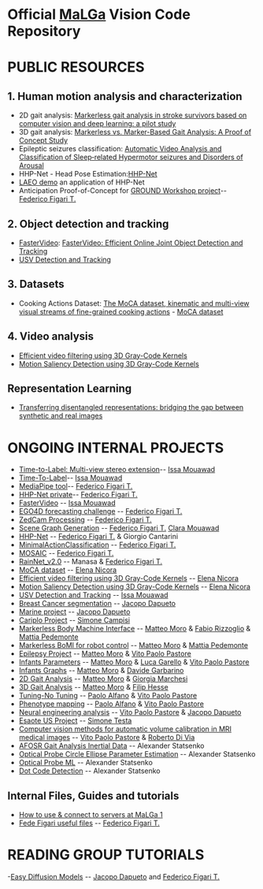 # Official [MaLGa](https://malga.unige.it/) Vision Code Repository

# PUBLIC RESOURCES
## 1. Human motion analysis and characterization
- 2D gait analysis: [Markerless gait analysis in stroke survivors based on computer vision and deep learning: a pilot study](https://dl.acm.org/doi/pdf/10.1145/3341105.3373963?casa_token=5_n-I5jlnakAAAAA:3AIq44bLK3AqoTDaLIlozV8aOYY85dJOaprOXMTKnIdzp3vhNl0XclUjj_sSXZ2w0WqcOYDdAKfuTA)
- 3D gait analysis: [Markerless vs. Marker-Based Gait Analysis: A Proof of Concept Study](https://www.mdpi.com/1424-8220/22/5/2011/pdf)
- Epileptic seizures classification: [Automatic Video Analysis and Classification of Sleep‐related Hypermotor seizures and Disorders of Arousal](https://onlinelibrary.wiley.com/doi/pdf/10.1111/epi.17605?casa_token=KMc-z1XBqh0AAAAA:ogutSTKNZjndbhEjGCD0VIN6e2JA70qoNDW_Sp5--fYk79vbsSba4yCQmOhORf7qsuD8PWpYbeDecaY)
- HHP-Net - Head Pose Estimation:[HHP-Net](https://github.com/Malga-Vision/HHP-Net) 
- [LAEO demo](https://github.com/Malga-Vision/LAEO_demo) an application of HHP-Net
- Anticipation Proof-of-Concept for [GROUND Workshop project](https://github.com/Malga-Vision/Workshop_GROUND)-- [Federico Figari T.](https://github.com/Fede1995)
## 2. Object detection and tracking
- [FasterVideo](https://github.com/Malga-Vision/fastervideo): [FasterVideo: Efficient Online Joint Object Detection and Tracking](https://arxiv.org/pdf/2204.07394.pdf)
- [USV Detection and Tracking](https://github.com/issamouawad/MSThesis_Code)
## 3. Datasets
- Cooking Actions Dataset: [The MoCA dataset, kinematic and multi-view visual streams of fine-grained cooking actions](https://www.nature.com/articles/s41597-020-00776-9) - [MoCA dataset](https://github.com/Malga-Vision/MoCA-Project)
## 4. Video analysis
- [Efficient video filtering using 3D Gray-Code Kernels](https://github.com/Malga-Vision/3DGrayCodeKernels)
- [Motion Saliency Detection using 3D Gray-Code Kernels](https://github.com/Malga-Vision/GCKsSaliencySegmentation)

## Representation Learning
- [Transferring disentangled representations: bridging the gap between synthetic and real images](https://github.com/JacopoDapueto/transfer_disentanglement)
# ONGOING INTERNAL PROJECTS
- [Time-to-Label: Multi-view stereo extension](https://github.com/Malga-Vision/self-3D-multiview)-- [Issa Mouawad](https://github.com/issamouawad)
- [Time-To-Label](https://github.com/Malga-Vision/time-to-label)-- [Issa Mouawad](https://github.com/issamouawad)
- [MediaPipe tool](https://github.com/Malga-Vision/MediaPipe)-- [Federico Figari T.](https://github.com/Fede1995)
- [HHP-Net private](https://github.com/Malga-Vision/HHP-Net-Private)-- [Federico Figari T.](https://github.com/Fede1995)
- [FasterVideo](https://github.com/Malga-Vision/fastervideo) -- [Issa Mouawad](https://github.com/issamouawad)
- [EGO4D forecasting challenge](https://github.com/Malga-Vision/ego4d_forecasting) -- [Federico Figari T.](https://github.com/Fede1995)
- [ZedCam Processing](https://github.com/Malga-Vision/Zedcam_Processing) -- [Federico Figari T.](https://github.com/Fede1995)
- [Scene Graph Generation](https://github.com/Malga-Vision/Scene_Graph_Generation.git) -- [Federico Figari T.](https://github.com/Fede1995) [Clara Mouawad](https://github.com/claramouawad)
- [HHP-Net](https://github.com/Malga-Vision/HHP-Net) -- [Federico Figari T.](https://github.com/Fede1995) & Giorgio Cantarini
- [MinimalActionClassification](https://github.com/Malga-Vision/MinimalActionClassification/tree/master) -- [Federico Figari T.](https://github.com/Fede1995)
- [MOSAIC](https://github.com/Malga-Vision/MOSAIC.git) -- [Federico Figari T.](https://github.com/Fede1995)
- [RainNet_v2.0](https://github.com/Malga-Vision/RainNet_v2.0) -- Manasa & [Federico Figari T.](https://github.com/Fede1995)
- [MoCA dataset](https://github.com/Malga-Vision/MoCA-Project) -- [Elena Nicora](https://github.com/elenanicora)
- [Efficient video filtering using 3D Gray-Code Kernels](https://github.com/Malga-Vision/3DGrayCodeKernels) -- [Elena Nicora](https://github.com/elenanicora)
- [Motion Saliency Detection using 3D Gray-Code Kernels](https://github.com/Malga-Vision/GCKsSaliencySegmentation) -- [Elena Nicora](https://github.com/elenanicora)
- [USV Detection and Tracking](https://github.com/issamouawad/MSThesis_Code) -- [Issa Mouawad](https://github.com/issamouawad)
- [Breast Cancer segmentation](https://github.com/Malga-Vision/Breast-Cancer-Segmentation) -- [Jacopo Dapueto](https://github.com/LazyRacc00n)
- [Marine project](https://github.com/Malga-Vision/Marine_project) -- [Jacopo Dapueto](https://github.com/LazyRacc00n)
- [Cariplo Project](https://github.com/Malga-Vision/Cariplo-Project) -- [Simone Campisi](https://github.com/simonecampisi97)
- [Markerless Body Machine Interface](https://github.com/Malga-Vision/MarkerlessBoMI) -- [Matteo Moro](https://github.com/MoroMatteo) & [Fabio Rizzoglio](https://github.com/frinzi) & [Mattia Pedemonte](https://github.com/MattiaPedemonte)
- [Markerless BoMI for robot control](https://github.com/Malga-Vision/markerlessBoMI_Tiago.git) -- [Matteo Moro](https://github.com/MoroMatteo) & [Mattia Pedemonte](https://github.com/MattiaPedemonte)
- [Epilepsy Project](https://github.com/Malga-Vision/Epilepsy_Project) -- [Matteo Moro](https://github.com/MoroMatteo) & [Vito Paolo Pastore](https://github.com/VitoPaoloPastore)
- [Infants Parameters](https://github.com/Malga-Vision/Infants_Motion_Parameters) -- [Matteo Moro](https://github.com/MoroMatteo) & [Luca Garello](https://github.com/MissingSignal) & [Vito Paolo Pastore](https://github.com/VitoPaoloPastore)
- [Infants Graphs]() -- [Matteo Moro](https://github.com/MoroMatteo) & [Davide Garbarino](https://github.com/DaviGarba)
- [2D Gait Analysis](https://github.com/Malga-Vision/2D_Gait_Analysis) -- [Matteo Moro](https://github.com/MoroMatteo) & [Giorgia Marchesi]()
- [3D Gait Analysis](https://github.com/Malga-Vision/3D_GaitAnalysis) -- [Matteo Moro](https://github.com/MoroMatteo) & [Filip Hesse](https://github.com/FilipHesse)
- [Tuning-No Tuning](https://github.com/Malga-Vision/tuning-no_tuning) -- [Paolo Alfano](https://github.com/WackoToe) & [Vito Paolo Pastore](https://github.com/VitoPaoloPastore)
- [Phenotype mapping](https://github.com/Malga-Vision/Phenotype-mapping) -- [Paolo Alfano](https://github.com/WackoToe) & [Vito Paolo Pastore](https://github.com/VitoPaoloPastore)
- [Neural engineering analysis](https://github.com/Malga-Vision/Neural-engineering-analysis) -- [Vito Paolo Pastore](https://github.com/VitoPaoloPastore) & [Jacopo Dapueto](https://github.com/LazyRacc00n)
- [Esaote US Project](https://github.com/Malga-Vision/EsaoteUS) -- [Simone Testa](https://github.com/simo-net)
- [Computer vision methods for automatic volume calibration in MRI medical images](https://github.com/roberto98/Automatic_Volume_Calibration_MRI_Images) -- [Vito Paolo Pastore](https://github.com/VitoPaoloPastore) & [Roberto Di Via](https://github.com/roberto98)
- [AFOSR Gait Analysis Inertial Data](https://github.com/Malga-Vision/AFOSR-Gait-Analysis-Inertial-Data.git) -- Alexander Statsenko
- [Optical Probe Circle Ellipse Parameter Estimation](https://github.com/Malga-Vision/SondaProject.git) -- Alexander Statsenko
- [Optical Probe ML](https://github.com/Malga-Vision/Optical-Probe-ML-2.git) -- Alexander Statsenko
- [Dot Code Detection](https://github.com/Malga-Vision/DotCodeDetectionFeasibilityStudyProject.git) -- Alexander Statsenko

## Internal Files, Guides and tutorials
- [How to use & connect to servers at MaLGa 1](https://github.com/Malga-Vision/user-manual-for-new-users-of-MaLGa-machines)
- [Fede Figari useful files](https://github.com/Malga-Vision/FedeFigari_Files) -- [Federico Figari T.](https://github.com/Fede1995)

# READING GROUP TUTORIALS
-[Easy Diffusion Models](https://github.com/Malga-Vision/Diffusion_Model_HandsOn#step-2-the-tutorial-with-explanations-and-a-trained-network) -- [Jacopo Dapueto](https://github.com/LazyRacc00n) and [Federico Figari T.](https://github.com/Fede1995)
